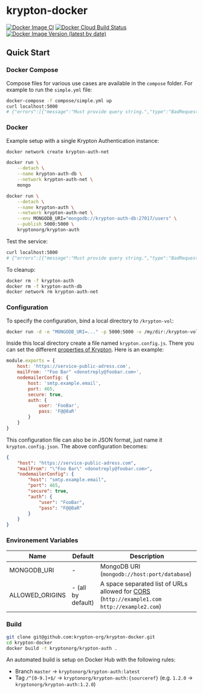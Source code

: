 # krypton-docker

[![Docker Image CI](https://github.com/krypton-org/krypton-docker/workflows/Docker%20Image%20CI/badge.svg)](https://github.com/krypton-org/krypton-docker/actions)
[![Docker Cloud Build Status](https://img.shields.io/docker/cloud/build/kryptonorg/krypton-auth?label=Docker%20Image%20Build)](https://hub.docker.com/r/kryptonorg/krypton-auth)
[![Docker Image Version (latest by date)](https://img.shields.io/docker/v/kryptonorg/krypton-auth?label=Docker%20Image%20Version&sort=semver)](https://hub.docker.com/r/kryptonorg/krypton-auth)

## Quick Start

### Docker Compose

Compose files for various use cases are available in the `compose` folder.
For example to run the `simple.yml` file:
```bash
docker-compose -f compose/simple.yml up
curl localhost:5000
# {"errors":[{"message":"Must provide query string.","type":"BadRequestError"}]}
```

### Docker

Example setup with a single Krypton Authentication instance:

```bash
docker network create krypton-auth-net

docker run \
    --detach \
    --name krypton-auth-db \
    --network krypton-auth-net \
    mongo

docker run \
    --detach \
    --name krypton-auth \
    --network krypton-auth-net \
    --env MONGODB_URI="mongodb://krypton-auth-db:27017/users" \
    --publish 5000:5000 \
    kryptonorg/krypton-auth
```

Test the service:

```bash
curl localhost:5000
# {"errors":[{"message":"Must provide query string.","type":"BadRequestError"}]}
```

To cleanup:

```bash
docker rm -f krypton-auth
docker rm -f krypton-auth-db
docker network rm krypton-auth-net
```

### Configuration

To specify the configuration, bind a local directory to `/krypton-vol`:

```bash
docker run -d -e "MONGODB_URI=..." -p 5000:5000 -v /my/dir:/krypton-vol kryptonorg/krypton-auth
```

Inside this local directory create a file named `krypton.config.js`. There you can set the different [properties of Krypton](https://krypton-org.github.io/krypton-auth/configuration.html). Here is an example:

```javascript
module.exports = {
    host: 'https://service-public-adress.com',
    mailFrom: '"Foo Bar" <donotreply@foobar.com>',
    nodemailerConfig: {
        host: 'smtp.example.email',
        port: 465,
        secure: true,
        auth: {
            user: 'FooBar',
            pass: 'F@@8aR'
        }
    }
}
```


This configuration file can also be in JSON format, just name it `krypton.config.json`. The above configuration becomes:

```json
{
    "host": "https://service-public-adress.com",
    "mailFrom": "\"Foo Bar\" <donotreply@foobar.com>",
    "nodemailerConfig": {
        "host": "smtp.example.email",
        "port": 465,
        "secure": true,
        "auth": {
            "user": "FooBar",
            "pass": "F@@8aR"
        }
    }
}
```

### Environement Variables

Name           | Default            | Description
---------------|--------------------|------------
MONGODB_URI    | -                  | MongoDB URI (`mongodb://host:port/database`)
ALLOWED_ORIGINS| - (all by default) | A space separated list of URLs allowed for [CORS](https://developer.mozilla.org/en-US/docs/Web/HTTP/CORS) (`http://example1.com http://example2.com`)

### Build

```bash
git clone git@github.com:krypton-org/krypton-docker.git
cd krypton-docker
docker build -t kryptonorg/krypton-auth .
```

An automated build is setup on Docker Hub with the following rules:
- Branch `master` → `kryptonorg/krypton-auth:latest`
- Tag `/^[0-9.]+$/` → `kryptonorg/krypton-auth:{sourceref}` (e.g. `1.2.0` → `kryptonorg/krypton-auth:1.2.0`)

